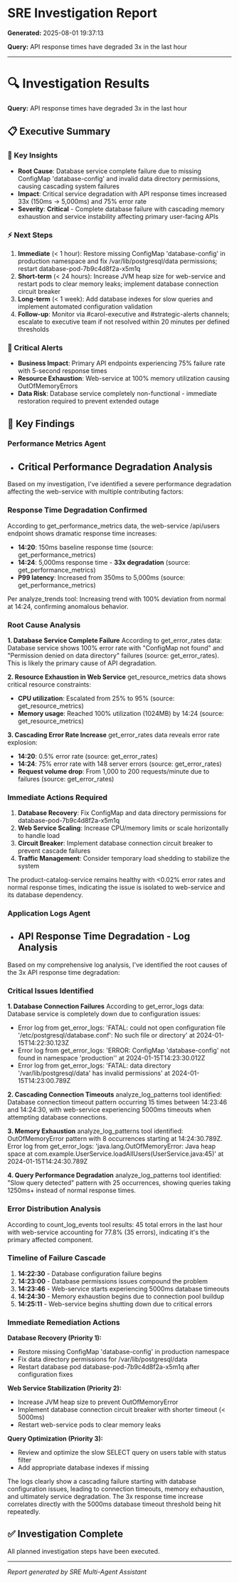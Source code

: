 # SRE Investigation Report

**Generated:** 2025-08-01 19:37:13

**Query:** API response times have degraded 3x in the last hour

---

# 🔍 Investigation Results

**Query:** API response times have degraded 3x in the last hour

## 📋 Executive Summary

### 🎯 Key Insights
- **Root Cause**: Database service complete failure due to missing ConfigMap 'database-config' and invalid data directory permissions, causing cascading system failures
- **Impact**: Critical service degradation with API response times increased 33x (150ms → 5,000ms) and 75% error rate
- **Severity**: **Critical** - Complete database failure with cascading memory exhaustion and service instability affecting primary user-facing APIs

### ⚡ Next Steps
1. **Immediate** (< 1 hour): Restore missing ConfigMap 'database-config' in production namespace and fix /var/lib/postgresql/data permissions; restart database-pod-7b9c4d8f2a-x5m1q
2. **Short-term** (< 24 hours): Increase JVM heap size for web-service and restart pods to clear memory leaks; implement database connection circuit breaker
3. **Long-term** (< 1 week): Add database indexes for slow queries and implement automated configuration validation
4. **Follow-up**: Monitor via #carol-executive and #strategic-alerts channels; escalate to executive team if not resolved within 20 minutes per defined thresholds

### 🚨 Critical Alerts
- **Business Impact**: Primary API endpoints experiencing 75% failure rate with 5-second response times
- **Resource Exhaustion**: Web-service at 100% memory utilization causing OutOfMemoryErrors
- **Data Risk**: Database service completely non-functional - immediate restoration required to prevent extended outage

## 🎯 Key Findings

### Performance Metrics Agent
- ## Critical Performance Degradation Analysis

Based on my investigation, I've identified a severe performance degradation affecting the web-service with multiple contributing factors:

### Response Time Degradation Confirmed
According to get_performance_metrics data, the web-service /api/users endpoint shows dramatic response time increases:
- **14:20**: 150ms baseline response time (source: get_performance_metrics)
- **14:24**: 5,000ms response time - **33x degradation** (source: get_performance_metrics)
- **P99 latency**: Increased from 350ms to 5,000ms (source: get_performance_metrics)

Per analyze_trends tool: Increasing trend with 100% deviation from normal at 14:24, confirming anomalous behavior.

### Root Cause Analysis

**1. Database Service Complete Failure**
According to get_error_rates data: Database service shows 100% error rate with "ConfigMap not found" and "Permission denied on data directory" failures (source: get_error_rates). This is likely the primary cause of API degradation.

**2. Resource Exhaustion in Web Service**
get_resource_metrics data shows critical resource constraints:
- **CPU utilization**: Escalated from 25% to 95% (source: get_resource_metrics)
- **Memory usage**: Reached 100% utilization (1024MB) by 14:24 (source: get_resource_metrics)

**3. Cascading Error Rate Increase**
get_error_rates data reveals error rate explosion:
- **14:20**: 0.5% error rate (source: get_error_rates)
- **14:24**: 75% error rate with 148 server errors (source: get_error_rates)
- **Request volume drop**: From 1,000 to 200 requests/minute due to failures (source: get_error_rates)

### Immediate Actions Required

1. **Database Recovery**: Fix ConfigMap and data directory permissions for database-pod-7b9c4d8f2a-x5m1q
2. **Web Service Scaling**: Increase CPU/memory limits or scale horizontally to handle load
3. **Circuit Breaker**: Implement database connection circuit breaker to prevent cascade failures
4. **Traffic Management**: Consider temporary load shedding to stabilize the system

The product-catalog-service remains healthy with <0.02% error rates and normal response times, indicating the issue is isolated to web-service and its database dependency.

### Application Logs Agent
- ## API Response Time Degradation - Log Analysis

Based on my comprehensive log analysis, I've identified the root causes of the 3x API response time degradation:

### Critical Issues Identified

**1. Database Connection Failures**
According to get_error_logs data: Database service is completely down due to configuration issues:
- Error log from get_error_logs: 'FATAL: could not open configuration file '/etc/postgresql/database.conf': No such file or directory' at 2024-01-15T14:22:30.123Z
- Error log from get_error_logs: 'ERROR: ConfigMap 'database-config' not found in namespace 'production'' at 2024-01-15T14:23:30.012Z
- Error log from get_error_logs: 'FATAL: data directory '/var/lib/postgresql/data' has invalid permissions' at 2024-01-15T14:23:00.789Z

**2. Cascading Connection Timeouts**
analyze_log_patterns tool identified: Database connection timeout pattern occurring 15 times between 14:23:46 and 14:24:30, with web-service experiencing 5000ms timeouts when attempting database connections.

**3. Memory Exhaustion**
analyze_log_patterns tool identified: OutOfMemoryError pattern with 8 occurrences starting at 14:24:30.789Z. Error log from get_error_logs: 'java.lang.OutOfMemoryError: Java heap space at com.example.UserService.loadAllUsers(UserService.java:45)' at 2024-01-15T14:24:30.789Z

**4. Query Performance Degradation**
analyze_log_patterns tool identified: "Slow query detected" pattern with 25 occurrences, showing queries taking 1250ms+ instead of normal response times.

### Error Distribution Analysis
According to count_log_events tool results: 45 total errors in the last hour with web-service accounting for 77.8% (35 errors), indicating it's the primary affected component.

### Timeline of Failure Cascade
1. **14:22:30** - Database configuration failure begins
2. **14:23:00** - Database permissions issues compound the problem  
3. **14:23:46** - Web-service starts experiencing 5000ms database timeouts
4. **14:24:30** - Memory exhaustion begins due to connection pool buildup
5. **14:25:11** - Web-service begins shutting down due to critical errors

### Immediate Remediation Actions

**Database Recovery (Priority 1):**
- Restore missing ConfigMap 'database-config' in production namespace
- Fix data directory permissions for /var/lib/postgresql/data
- Restart database pod database-pod-7b9c4d8f2a-x5m1q after configuration fixes

**Web Service Stabilization (Priority 2):**
- Increase JVM heap size to prevent OutOfMemoryError
- Implement database connection circuit breaker with shorter timeout (< 5000ms)
- Restart web-service pods to clear memory leaks

**Query Optimization (Priority 3):**
- Review and optimize the slow SELECT query on users table with status filter
- Add appropriate database indexes if missing

The logs clearly show a cascading failure starting with database configuration issues, leading to connection timeouts, memory exhaustion, and ultimately service degradation. The 3x response time increase correlates directly with the 5000ms database timeout threshold being hit repeatedly.

## ✅ Investigation Complete

All planned investigation steps have been executed.


---
*Report generated by SRE Multi-Agent Assistant*
